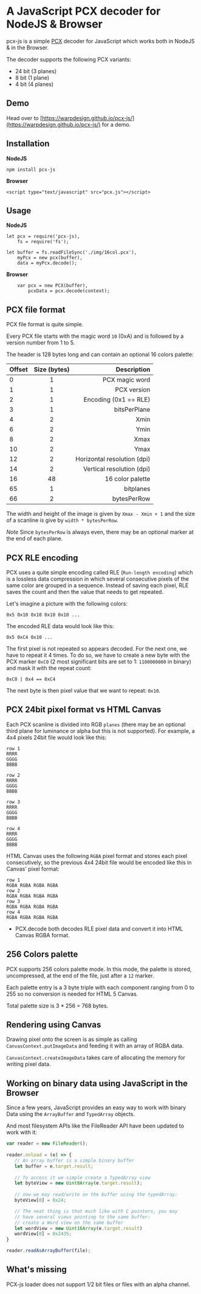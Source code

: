 # A JavaScript PCX decoder for NodeJS & Browser

pcx-js is a simple [PCX](https://en.wikipedia.org/wiki/PCX) decoder for JavaScript which works both in NodeJS & in the Browser.

The decoder supports the following PCX variants:
 - 24 bit (3 planes)
 - 8 bit (1 plane)
 - 4 bit (4 planes)

## Demo

Head over to [https://warpdesign.github.io/pcx-js/](https://warpdesign.github.io/pcx-js/) for a demo.

## Installation

**NodeJS**
```
npm install pcx-js
```

**Browser**
```
<script type="text/javascript" src="pcx.js"></script>
```

## Usage

**NodeJS**
```
let pcx = require('pcx-js),
    fs = require('fs');

let buffer = fs.readFileSync('./img/16col.pcx'),
    myPcx = new pcx(buffer),
    data = myPcx.decode();
```

**Browser**
```
    var pcx = new PCX(buffer),
        pcxData = pcx.decode(context);
```

## PCX file format

PCX file format is quite simple.

Every PCX file starts with the magic word `10` (0xA) and is followed by a version number from 1 to 5.

The header is 128 bytes long and can contain an optional 16 colors palette:

| Offset        | Size (bytes)  | Description                 |
| ------------- |:-------------:| ---------------------------:|
| 0             | 1             | PCX magic word              |
| 1             | 1             | PCX version                 |
| 2             | 1             | Encoding (0x1 == RLE)       |
| 3             | 1             | bitsPerPlane                |
| 4             | 2             | Xmin                        |
| 6             | 2             | Ymin                        |
| 8             | 2             | Xmax                        |
| 10            | 2             | Ymax                        |
| 12            | 2             | Horizontal resolution (dpi) |
| 14            | 2             | Vertical resolution (dpi)   |
| 16            | 48            | 16 color palette            |
| 65            | 1             | bitplanes                   |
| 66            | 2             | bytesPerRow                 |

The width and height of the image is given by `Xmax - Xmin + 1` and the size of a scanline is give by `width * bytesPerRow`.

*Note* Since `bytesPerRow` is always even, there may be an optional marker at the end of each plane.

## PCX RLE encoding

PCX uses a quite simple encoding called RLE (`Run-length encoding`) which is a lossless data compression in which several consecutive pixels of the same color are grouped in a sequence. Instead of saving each pixel, RLE saves the count and then the value that needs to get repeated.

Let's imagine a picture with the following colors:

```
0x5 0x10 0x10 0x10 0x10 ...
```

The encoded RLE data would look like this:

```
0x5 0xC4 0x10 ...
```

The first pixel is not repeated so appears decoded. For the next one, we have to repeat it 4 times. To do so, we have to create a new byte with the PCX marker `0xC0` (2 most significant bits are set to 1: `1100000000` in binary) and mask it with the repeat count:

```
0xC0 | 0x4 == 0xC4
```

The next byte is then pixel value that we want to repeat: `0x10`.

## PCX 24bit pixel format vs HTML Canvas

Each PCX scanline is divided into RGB `planes` (there may be an optional third plane for luminance or alpha but this is not supported). For example, a 4x4 pixels 24bit file would look like this:

```
row 1
RRRR
GGGG
BBBB

row 2
RRRR
GGGG
BBBB

row 3
RRRR
GGGG
BBBB

row 4
RRRR
GGGG
BBBB
```

HTML Canvas uses the following `RGBA` pixel format and stores each pixel consecutively, so the previous 4x4 24bit file would be encoded like this in Canvas' pixel format:

```
row 1
RGBA RGBA RGBA RGBA
row 2
RGBA RGBA RGBA RGBA
row 3
RGBA RGBA RGBA RGBA
row 4
RGBA RGBA RGBA RGBA
```

 - PCX.decode both decodes RLE pixel data and convert it into HTML Canvas RGBA format.

 ## 256 Colors palette
 PCX supports 256 colors palette mode. In this mode, the palette is stored, uncompressed, at the end of the file, just after a `12` marker.

 Each palette entry is a 3 byte triple with each component ranging from 0 to 255 so no conversion is needed for HTML 5 Canvas.

 Total palette size is 3 * 256 = 768 bytes.

 ## Rendering using Canvas

 Drawing pixel onto the screen is as simple as calling `CanvasContext.putImageData` and feeding it with an array of RGBA data.

 `CanvasContext.createImageData` takes care of allocating the memory for writing pixel data.

 ## Working on binary data using JavaScript in the Browser

 Since a few years, JavaScript provides an easy way to work with binary Data using the `ArrayBuffer` and `TypedArray` objects.

 And most filesystem APIs like the FileReader API have been updated to work with it:

 ```javascript
 var reader = new FileReader();
        
reader.onload = (e) => {
    // An array buffer is a simple binary buffer
    let buffer = e.target.result;
    
    // To access it we simple create a TypedArray view
    let byteView = new Uint8Array(e.target.result);
    
    // now we may read/write on the buffer using the typedArray:
    byteView[0] = 0x24;

    // The neat thing is that much like with C pointers, you may
    // have several views pointing to the same buffer:
    // create a Word view on the same buffer
    let wordView = new Uint16Array(e.target.result)
    wordView[0] = 0x2435;
}

reader.readAsArrayBuffer(file);
```

## What's missing

PCX-js loader does not support 1/2 bit files or files with an alpha channel.
